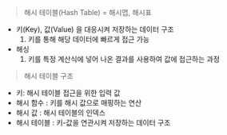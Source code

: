 > 해시 테이블(Hash Table) = 해시맵, 해시표
- 키(Key), 값(Value) 을 대응시켜 저장하는 데이터 구조
  1. 키를 통해 해당 데이터에 빠르게 접근 가능
- 해싱
  1. 키를 특정 계산식에 넣어 나온 결과를 사용하여 값에 접근하는 과정

>해시 테이블 구조
- 키: 해시 테이블 접근을 위한 입력 값
- 해시 함수 : 키를 해시 값으로 매핑하는 연산
- 해시 값 : 해시 테이블의 인덱스
- 해시 테이블 : 키-값을 연관시켜 저장하는 데이터 구조